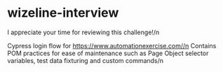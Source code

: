 # wizeline-interview

I appreciate your time for reviewing this challenge!/n

Cypress login flow for https://www.automationexercise.com//n
Contains POM practices for ease of maintenance such as Page Object selector variables, test data fixturing and custom commands/n
